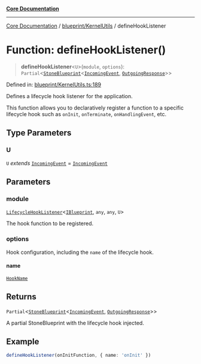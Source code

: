 [**Core Documentation**](../../../README.md)

***

[Core Documentation](../../../README.md) / [blueprint/KernelUtils](../README.md) / defineHookListener

# Function: defineHookListener()

> **defineHookListener**\<`U`\>(`module`, `options`): `Partial`\<[`StoneBlueprint`](../../../options/StoneBlueprint/interfaces/StoneBlueprint.md)\<[`IncomingEvent`](../../../events/IncomingEvent/classes/IncomingEvent.md), [`OutgoingResponse`](../../../events/OutgoingResponse/classes/OutgoingResponse.md)\>\>

Defined in: [blueprint/KernelUtils.ts:189](https://github.com/stonemjs/core/blob/e2fddc9518734748c09a72d4b4064dd1d4c1288c/src/blueprint/KernelUtils.ts#L189)

Defines a lifecycle hook listener for the application.

This function allows you to declaratively register a function to a specific lifecycle hook
such as `onInit`, `onTerminate`, `onHandlingEvent`, etc.

## Type Parameters

### U

`U` *extends* [`IncomingEvent`](../../../events/IncomingEvent/classes/IncomingEvent.md) = [`IncomingEvent`](../../../events/IncomingEvent/classes/IncomingEvent.md)

## Parameters

### module

[`LifecycleHookListener`](../../../declarations/type-aliases/LifecycleHookListener.md)\<[`IBlueprint`](../../../declarations/type-aliases/IBlueprint.md), `any`, `any`, `U`\>

The hook function to be registered.

### options

Hook configuration, including the `name` of the lifecycle hook.

#### name

[`HookName`](../../../declarations/type-aliases/HookName.md)

## Returns

`Partial`\<[`StoneBlueprint`](../../../options/StoneBlueprint/interfaces/StoneBlueprint.md)\<[`IncomingEvent`](../../../events/IncomingEvent/classes/IncomingEvent.md), [`OutgoingResponse`](../../../events/OutgoingResponse/classes/OutgoingResponse.md)\>\>

A partial StoneBlueprint with the lifecycle hook injected.

## Example

```ts
defineHookListener(onInitFunction, { name: 'onInit' })
```
